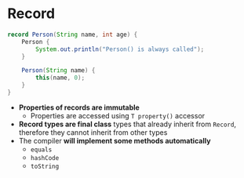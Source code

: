 # Record

```java
record Person(String name, int age) {
    Person {
        System.out.println("Person() is always called");
    }

    Person(String name) {
        this(name, 0);
    }
}
```

- **Properties of records are immutable**
  - Properties are accessed using `T property()` accessor
- **Record types are final class** types that already inherit from `Record`,
  therefore they cannot inherit from other types
- The compiler **will implement some methods automatically**
  - `equals`
  - `hashCode`
  - `toString`
